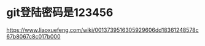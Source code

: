 # git登陆密码是123456

https://www.liaoxuefeng.com/wiki/0013739516305929606dd18361248578c67b8067c8c017b000
